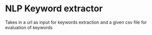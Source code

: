 # NLP Keyword extractor
 Takes in a url as input for keywords extraction and a given csv file for evaluation of keywords
